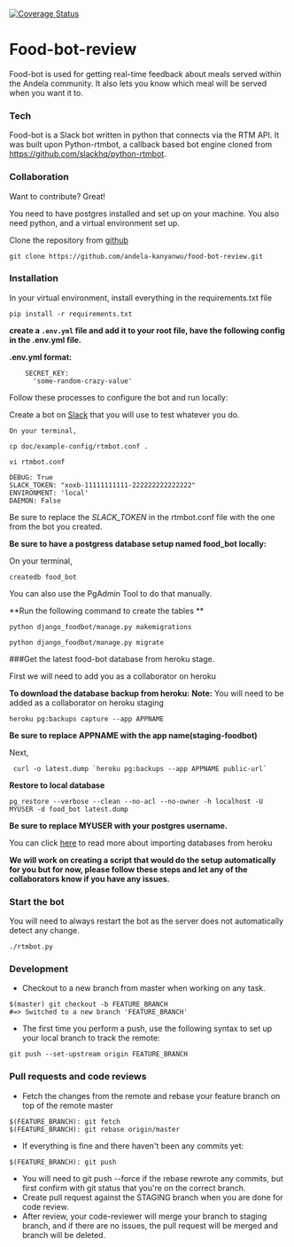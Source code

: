 [![Coverage Status](https://coveralls.io/repos/andela-kanyanwu/food-bot-review/badge.svg?branch=master&service=github)](https://coveralls.io/github/andela-kanyanwu/food-bot-review?branch=master)
# Food-bot-review

Food-bot is used for getting real-time feedback about meals served within the Andela community. It also lets you know which meal will be served when you want it to.

### Tech
Food-bot is a Slack bot written in python that connects via the RTM API. It was built upon Python-rtmbot, a callback based bot engine cloned from https://github.com/slackhq/python-rtmbot.

### Collaboration

Want to contribute? Great!

You need to have postgres installed and set up on your machine. You also need python, and a virtual environment set up.

Clone the repository from [github](https://www.github.com)
```
git clone https://github.com/andela-kanyanwu/food-bot-review.git
```

### Installation

In your virtual environment, install everything in the requirements.txt file

```
pip install -r requirements.txt
```

**create a `.env.yml` file and add it to your root file, have the following config in the .env.yml file.**

__.env.yml format:__

```
    SECRET_KEY:
      'some-random-crazy-value'
```


Follow these processes to configure the bot and run locally:

Create a bot on [Slack](https://www.slack.com) that you will use to test whatever you do.

    On your terminal,
```
cp doc/example-config/rtmbot.conf .
```
```
vi rtmbot.conf
```
```
DEBUG: True
SLACK_TOKEN: "xoxb-11111111111-222222222222222"
ENVIRONMENT: 'local'
DAEMON: False
```
Be sure to replace the _SLACK_TOKEN_ in the rtmbot.conf file with the one from the bot you created.

**Be sure to have a postgress database setup named food_bot locally:**

On your terminal,
```
createdb food_bot
```
You can also use the PgAdmin Tool to do that manually.

**Run the following command to create the tables **
```
python django_foodbot/manage.py makemigrations
```
```
python django_foodbot/manage.py migrate
```

###Get the latest food-bot database from heroku stage.

First we will need to add you as a collaborator on heroku

**To download the database backup from heroku:**
**Note:** You will need to be added as a collaborator on heroku staging
```
heroku pg:backups capture --app APPNAME
```
**Be sure to replace APPNAME with the app name(staging-foodbot)**

Next,
```
 curl -o latest.dump `heroku pg:backups --app APPNAME public-url`
```
**Restore to local database**
```
pg_restore --verbose --clean --no-acl --no-owner -h localhost -U MYUSER -d food_bot latest.dump
```
**Be sure to replace MYUSER with your postgres username.**

You can click [here](https://devcenter.heroku.com/articles/heroku-postgres-import-export) to read more about importing databases from heroku


**We will work on creating a script that would do the setup automatically for you but for now, please follow these steps and let any of the collaborators know if you have any issues.**


### Start the bot

You will need to always restart the bot as the server does not automatically detect any change.

```
./rtmbot.py
```
### Development
- Checkout to a new branch from master when working on any task.
```
$(master) git checkout -b FEATURE_BRANCH
#=> Switched to a new branch 'FEATURE_BRANCH'
```
- The first time you perform a push, use the following syntax to set up your local branch to track the remote:
```
git push --set-upstream origin FEATURE_BRANCH
```

### Pull requests and code reviews
- Fetch the changes from the remote and rebase your feature branch on top of the remote master
```
$(FEATURE_BRANCH): git fetch
$(FEATURE_BRANCH): git rebase origin/master
```
- If everything is fine and there haven't been any commits yet:
```
$(FEATURE_BRANCH): git push
```
- You will need to git push --force if the rebase rewrote any commits, but first confirm with git status that you're on the correct branch.
- Create pull request against the STAGING branch when you are done for code review.
- After review, your code-reviewer will merge your branch to staging branch, and if there are no issues, the pull request will be merged and branch will be deleted.
